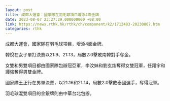 ```yaml
---
layout: post
title: 成都大運會：國家隊在羽毛球項目增添4面金牌
date: 2023-08-07 23:27:29.000000000 +08:00
link: https://news.rthk.hk/rthk/ch/component/k2/1712483-20230807.htm
categories: rthk
---
```


成都大運會，國家隊在羽毛球項目，增添4面金牌。

韓悅在女子單打決賽以21:9、21:13，局數2:0擊敗南韓對手奪金。

女雙和男雙項目都由國家隊包辦冠亞軍，李汶妹和劉玄炫奪得女雙冠軍，任翔宇和譚強奪得男雙金牌。

國家隊王正行在男單決賽，以21:16和21:14，局數2:0擊敗泰國選手，奪得冠軍。

羽毛球混雙項目的金銀牌則由中華台北包辦。
